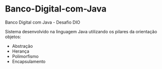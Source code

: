 # Banco-Digital-com-Java
Banco Digital com Java - Desafio DIO

Sistema desenvolvido na linguagem Java utilizando os pilares da orientação objetos:
- Abstração
- Herança
- Polimorfismo
- Encapsulamento

